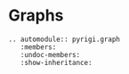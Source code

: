 # Graphs

```{eval-rst}
.. automodule:: pyrigi.graph
   :members:
   :undoc-members:
   :show-inheritance:
```